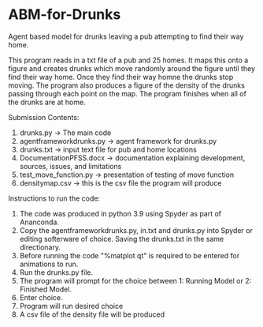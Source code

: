 # ABM-for-Drunks
Agent based model for drunks leaving a pub attempting to find their way home.

This program reads in a txt file of a pub and 25 homes. It maps this onto a figure and creates drunks which move randomly around the figure until they find their way home. Once they find their way homne the drunks stop moving. The program also produces a figure of the density of the drunks passing through each point on the map. The program finishes when all of the drunks are at home.

Submission Contents:

1. drunks.py -> The main code
2. agentframeworkdrunks.py -> agent framework for drunks.py
3. drunks.txt -> input text file for pub and home locations
4. DocumentationPFSS.docx -> documentation explaining development, sources, issues, and limitations
5. test_move_function.py -> presentation of testing of move function
6. densitymap.csv -> this is the csv file the program will produce

Instructions to run the code:

1. The code was produced in python 3.9 using Spyder as part of Ananconda.
2. Copy the agentframeworkdrunks.py, in.txt and drunks.py into Spyder or editing softerware of choice. Saving the drunks.txt in the same directionary.
3. Before running the code "%matplot qt" is required to be entered for animations to run.
4. Run the drunks.py file.
5. The program will prompt for the choice between 1: Running Model or 2: Finished Model.
6. Enter choice.
7. Program will run desired choice
8. A csv file of the density file will be produced
